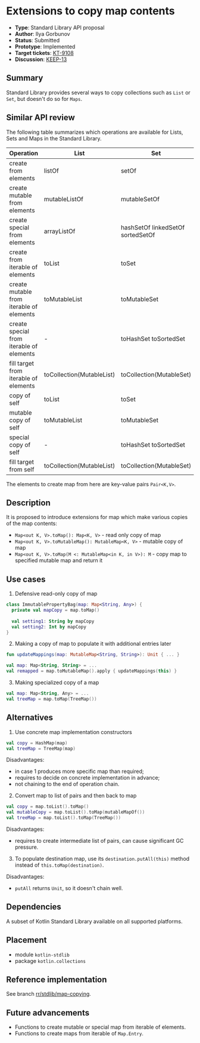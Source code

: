 # Extensions to copy map contents

* **Type**: Standard Library API proposal
* **Author**: Ilya Gorbunov
* **Status**: Submitted
* **Prototype**: Implemented
* **Target tickets**: [KT-9108](https://youtrack.jetbrains.com/issue/KT-9108)
* **Discussion**: [KEEP-13](https://github.com/Kotlin/KEEP/issues/13)

## Summary

Standard Library provides several ways to copy collections such as `List` or `Set`, but doesn't do so for `Maps`.

## Similar API review

The following table summarizes which operations are available for Lists, Sets and Maps in the Standard Library.

| Operation            | List    | Set      | Map     |
| -------------------- | ------- | -------- | ------- |
| create from elements | listOf |	setOf |	mapOf |
| create mutable from elements |	mutableListOf |	mutableSetOf |	mutableMapOf |
| create special from elements |	arrayListOf |	 hashSetOf linkedSetOf sortedSetOf | hashMapOf linkedMapOf sortedMapOf  |
| create from iterable of elements	| toList | toSet	| toMap |
| create mutable from iterable of elements | toMutableList | toMutableSet	| - |
| create special from iterable of elements | 	- |	toHashSet toSortedSet	| - |
| fill target from iterable of elements |	toCollection(MutableList) | toCollection(MutableSet) | toMap(MutableMap) |
| copy of self |	toList |	toSet	| - |
| mutable copy of self |	toMutableList	| toMutableSet | - |
| special copy of self |	- |	toHashSet toSortedSet |	toSortedMap |
| fill target from self |	toCollection(MutableList)	| toCollection(MutableSet) |	- |

The elements to create map from here are key-value pairs `Pair<K,V>`.

## Description

It is proposed to introduce extensions for map which make various copies of the map contents:
- `Map<out K, V>.toMap(): Map<K, V>` - read only copy of map
- `Map<out K, V>.toMutableMap(): MutableMap<K, V>` - mutable copy of map
- `Map<out K, V>.toMap(M <: MutableMap<in K, in V>): M` - copy map to specified mutable map and return it

## Use cases

1. Defensive read-only copy of map
  ```kotlin
  class ImmutablePropertyBag(map: Map<String, Any>) {
    private val mapCopy = map.toMap()
    
    val setting1: String by mapCopy
    val setting2: Int by mapCopy
  }
  ```
2. Making a copy of map to populate it with additional entries later
  ```kotlin
  fun updateMappings(map: MutableMap<String, String>): Unit { ... }
  
  val map: Map<String, String> = ...
  val remapped = map.toMutableMap().apply { updateMappings(this) }
  ```

3. Making specialized copy of a map
  ```kotlin
  val map: Map<String, Any> = ...
  val treeMap = map.toMap(TreeMap())
  ```

## Alternatives

1. Use concrete map implementation constructors
  ```kotlin
  val copy = HashMap(map)
  val treeMap = TreeMap(map)
  ```
  
  Disadvantages:
  
  - in case 1 produces more specific map than required;
  - requires to decide on concrete implementation in advance;
  - not chaining to the end of operation chain.

2. Convert map to list of pairs and then back to map
  ```kotlin
  val copy = map.toList().toMap()
  val mutableCopy = map.toList().toMap(mutableMapOf())
  val treeMap = map.toList().toMap(TreeMap())
  ```
  
  Disadvantages: 
  
  - requires to create intermediate list of pairs, can cause significant GC pressure.

3. To populate destination map, use its `destination.putAll(this)` method instead of `this.toMap(destination)`.

  Disadvantages:

  - `putAll` returns `Unit`, so it doesn't chain well.

## Dependencies

A subset of Kotlin Standard Library available on all supported platforms.

## Placement

- module `kotlin-stdlib`
- package `kotlin.collections`

## Reference implementation

See branch [rr/stdlib/map-copying](https://github.com/JetBrains/kotlin/compare/rr/stdlib/map-copying).

## Future advancements

- Functions to create mutable or special map from iterable of elements. 
- Functions to create maps from iterable of `Map.Entry`.
